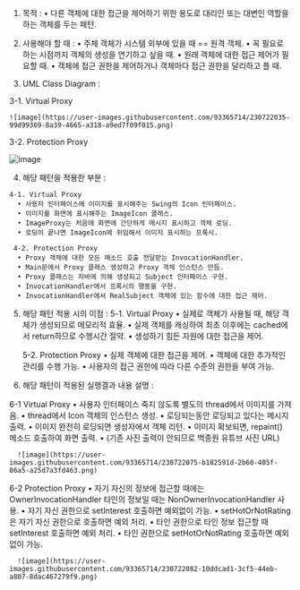 
 1. 목적 : 
     • 다른 객체에 대한 접근을 제어하기 위한 용도로
       대리인 또는 대변인 역할을 하는 객체를 두는 패턴.

 2. 사용해야 할 때 : 
     • 주체 객체가 시스템 외부에 있을 때 == 원격 객체.
     • 꼭 필요로 하는 시점까지 객체의 생성을 연기하고 싶을 때.
     • 원래 객체에 대한 접근 제어가 필요할 때.
     • 객체에 접근 권한을 제어하거나 객체마다 접근 권한을 달리하고 플 때.

  
 3. UML Class Diagram : 
   
   3-1. Virtual Proxy
    
    ![image](https://user-images.githubusercontent.com/93365714/230722035-99d99369-8a39-4665-a318-a9ed7f09f015.png)

   3-2. Protection Proxy
   
   ![image](https://user-images.githubusercontent.com/93365714/230722044-ec2aabcc-68b8-4c21-aecf-8a64fdee3bc8.png)


  4. 해당 패턴을 적용한 부분 : 
    
    4-1. Virtual Proxy
      • 사용자 인터페이스에 이미지를 표시해주는 Swing의 Icon 인터페이스.
      • 이미지를 화면에 표시해주는 ImageIcon 클래스.
      • ImageProxy는 처음에 화면에 간단하게 메시지 표시하고 객체 로딩.
      • 로딩이 끝나면 ImageIcon에 위임해서 이미지 표시하는 프록시.

     4-2. Protection Proxy
      • Proxy 객체에 대한 모든 메소드 호출 전달받는 InvocationHandler.
      • Main문에서 Proxy 클래스 생성하고 Proxy 객체 인스턴스 만듬.
      • Proxy 클래스는 자바에 의해 생성되고 Subject 인터페이스 구현.
      • InvocationHandler에서 프록시의 행동을 구현.
      • InvocationHandler에서 RealSubject 객체에 있는 함수에 대한 접근 제어.
        
           
  5. 해당 패턴 적용 시의 이점 : 
     5-1. Virtual Proxy
      • 실제로 객체가 사용될 때, 해당 객체가 생성되므로 메모리적 효율.
      • 실제 객체를 캐싱하여 최초 이후에는 cached에서 return하므로
        수행시간 절약.
      • 생성하기 힘든 자원에 대한 접근을 제어.

     5-2. Protection Proxy
      • 실제 객체에 대한 접근을 제어.
      • 객체에 대한 추가적인 관리를 수행 가능.
      • 사용자의 접근 권한에 따라 다른 수준의 권한을 부여 가능.
      
  6. 해당 패턴이 적용된 실행결과 내용 설명 :
    
   6-1 Virtual Proxy
      • 사용자 인터페이스 죽지 않도록 별도의 thread에서 이미지를 가져옴.
      • thread에서 Icon 객체의 인스턴스 생성.
      • 로딩되는동안 로딩되고 있다는 메시지 출력.
      • 이미지 완전히 로딩되면 생성자에서 객체 리턴.
      • 이미지 확보되면, repaint() 메소드 호출하여 화면 출력.
      • (기존 사진 출력이 안되므로 백종원 유튜브 사진 URL)
      
      ![image](https://user-images.githubusercontent.com/93365714/230722075-b182591d-2b60-405f-86a5-a25d7a3fd463.png)


   6-2 Protection Proxy
      • 자기 자신의 정보에 접근할 때에는 OwnerInvocationHandler
        타인의 정보일 때는 NonOwnerInvocationHandler 사용.
      • 자기 자신 권한으로 setInterest 호출하면 예외없이 가능.
      • setHotOrNotRating은 자기 자신 권한으로 호출하면 예외 처리. 
      • 타인 권한으로 타인 정보 접근할 때 setInterest 호출하면 예외 처리.
      • 타인 권한으로 setHotOrNotRating 호출하면 예외없이 가능.
      
      ![image](https://user-images.githubusercontent.com/93365714/230722082-10ddcad1-3cf5-44eb-a807-8dac467279f9.png)

